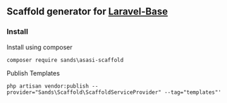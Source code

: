 ## Scaffold generator for <a href="https://github.com/zulfajuniadi/laravel-base">Laravel-Base</a>

### Install

Install using composer

```
composer require sands\asasi-scaffold
```

Publish Templates

```
php artisan vendor:publish --provider="Sands\Scaffold\ScaffoldServiceProvider" --tag="templates"'
```
